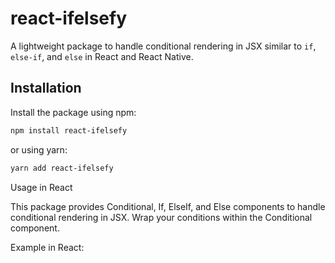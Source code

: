 # react-ifelsefy

A lightweight package to handle conditional rendering in JSX similar to `if`, `else-if`, and `else` in React and React Native.

## Installation

Install the package using npm:

```bash
npm install react-ifelsefy
```

or using yarn:

```bash
yarn add react-ifelsefy
```

Usage in React

This package provides Conditional, If, ElseIf, and Else components to handle conditional rendering in JSX. Wrap your conditions within the Conditional component.

Example in React:
